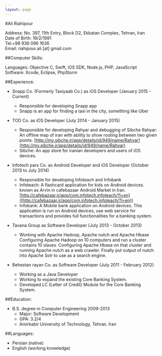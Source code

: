 ```yaml
---
layout: page
---
```

#Ali Riahipour

Address: No. 397, 11th Entry, Block D2, Ekbatan Complex, Tehran, Iran<br>
Date of Birth: 19/2/1991<br>
Tel:+98 936 096 1636<br>
Email: riahipour.ali [at] gmail.com


<!-- ##Objective: 
Seeking a software developer position that will match my technical skills and contribute towards the company’s success. !-->

##Computer Skills:

Languages: Objective C, Swift, iOS SDK, Node.js, PHP, JavaScript<br>
Software: Xcode, Eclipse, PhpStorm<br>


##Experience:

+ Snapp Co. (Formerly Taxiyaab Co.) as iOS Developer (January 2015 - Current)
 
	- Responsible for developing Snapp app
	- Snapp is an app for finding a taxi in the city, something like Uber

+ TOD Co. as iOS Developer (July 2014 - January 2015)

	- Responsible for developing Rahyar and debugging of Sibche
Rahyar: An offline map of iran with ability to show routing between two given points. 
[http://my.sibche.ir/app/details/id/949/name/Rahyar](http://my.sibche.ir/app/details/id/949/name/Rahyar)		
	- Sibche: An app store for iranian developers and users of iOS devices.
+ Infotech pars Co. as Android Developer and iOS Developer (October 2013 to July 2014)

	- Responsible for developing Infoteach and Infobank
	- Infoteach: A flashcard application for kids on Android devices. known as Arvin in cafebazaar Android Market in Iran. 
[http://cafebazaar.ir/app/com.infotech.infoteach/?l=en]([http://cafebazaar.ir/app/com.infotech.infoteach/?l=en])
	- Infobank: A Mobile bank application on Android devices. This application is run on Android devices, use web service for transactions and provides full functionalities for a banking system.

+ Tavana Group as    Software Developer (July 2013 - October 2013)

	- Working with Apache Hadoop, Apache nutch and Apache Hbase
Configuring Apache Hadoop on 10 computers and run a cluster contains 10 slaves. Configuring Apache Hbase on that cluster and running Apache nutch as a web crawler. Finally put output of nutch into Apache Solr to use as a search engine.

+ Behestan rayan Co. as Software Developer (July 2011 - February 2012)
  
	- Working as a Java Developer
	- Working to expand the existing Core Banking System.
	- Developed LC (Letter of Credit) Module for the Core Banking System.

##Education:
+ B.S. degree in Computer Engineering 2009-2013
	- Major: Software Development
	- GPA: 3.2/4
	- Amirkabir University of Technology, Tehran. Iran
 


##Languages:
+ Persian (native)
+ English (working knowledge)
